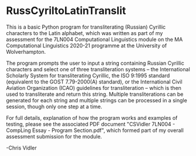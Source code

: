 # RussCyriltoLatinTranslit
This is a basic Python program for transliterating (Russian) Cyrillic characters to the Latin alphabet, which was written as part of my assessment for the 7LN004 Computational Linguistics module on the MA Computational Linguistics 2020-21 programme at the University of Wolverhampton. 

The program prompts the user to input a string containing Russian Cyrillic characters and select one of three transliteration systems – the International Scholarly System for transliterating Cyrillic, the ISO 9:1995 standard (equivalent to the GOST 7.79-2000(A) standard), or the International Civil Aviation Organization (ICAO) guidelines for transliteration – which is then used to transliterate and return this string. Multiple transliterations can be generated for each string and multiple strings can be processed in a single session, though only one step at a time.

For full details, explanation of how the program works and examples of testing, please see the associated PDF document "CSVidler 7LN004 - CompLing Essay - Program Section.pdf", which formed part of my overall assessment submission for the module.

-Chris Vidler
